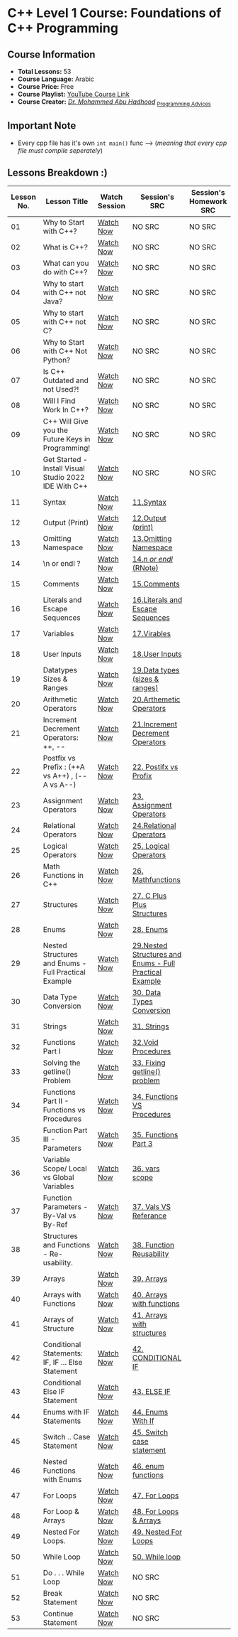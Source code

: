 # **C++ Level 1 Course: Foundations of C++ Programming**


## **Course Information**
- **Total Lessons:** 53
- **Course Language:** Arabic
- **Course Price:** Free
- **Course Playlist:** [YouTube Course Link](https://www.youtube.com/playlist?list=PL3X--QIIK-OFIRbOHbOXbcfSAvw198lUy)
- **Course Creator:** *[Dr. Mohammed Abu Hadhood](https://jo.linkedin.com/in/abuhadhoud)* <sub>[Programming Advices](https://www.ProgrammingAdvices.com)</sub>
## **Important Note**
- Every cpp file has it's own `int main()` func --> (*meaning that every cpp file must compile seperately*)


## **Lessons Breakdown :)**

| **Lesson No.** | **Lesson Title** | **Watch Session** | **Session's SRC** | **Session's Homework SRC** |
|--------------|----------------------------|----------------------------|---------|------------|
| 01 | Why to Start with C++? | [Watch Now](https://youtube.com/watch?v=4VepZmDa8Ic) | NO SRC | NO SRC |
| 02 | What is C++? | [Watch Now](https://youtube.com/watch?v=wr8A8i8vlBQ) | NO SRC | NO SRC |
| 03 | What can you do with C++? | [Watch Now](https://youtube.com/watch?v=ZczjYLPTrpc) |NO SRC | NO SRC |
| 04 | Why to start with C++ not Java? | [Watch Now](https://youtube.com/watch?v=7T4WXJa2bxM) | NO SRC | NO SRC |
| 05 | Why to start with C++ not C? | [Watch Now](https://youtube.com/watch?v=eP5F7dzZ2lg) |NO SRC | NO SRC |
| 06 | Why to Start with C++ Not Python? | [Watch Now](https://youtube.com/watch?v=VGs5VDWWb3Q) |NO SRC | NO SRC |
| 07 | Is C++ Outdated and not Used?! | [Watch Now](https://youtube.com/watch?v=811NJSnQvng) |	 NO SRC | NO SRC |
| 08 | Will I Find Work In C++? | [Watch Now](https://youtube.com/watch?v=NQyAzxp6bzs) |		 NO SRC | NO SRC |
| 09 | C++ Will Give you the Future Keys in Programming! | [Watch Now](https://youtube.com/watch?v=on7z9pg5Mbg) | NO SRC | NO SRC |
| 10 | Get Started - Install Visual Studio 2022 IDE With C++ | [Watch Now](https://youtube.com/watch?v=oG62eWTIAdc) | NO SRC | NO SRC |
| 11 | Syntax | [Watch Now](https://youtube.com/watch?v=pGWsxn1_oDw) | [11.Syntax](https://github.com/xDomty/RoadToDesktop/tree/main/3.%20C%2B%2B%20LEVEL%201%20(FUNCTIONAL%20PROGRAMMING)/Lessons%26notes/11.Syntax)
| 12 | Output (Print) | [Watch Now](https://youtube.com/watch?v=NZETIeuns-w) | [12.Output (print)](https://github.com/xDomty/RoadToDesktop/tree/main/3.%20C%2B%2B%20LEVEL%201%20(FUNCTIONAL%20PROGRAMMING)/Lessons%26notes/12.Output%20(print))
| 13 | Omitting Namespace | [Watch Now](https://youtube.com/watch?v=BBdQe1LzXZQ) | [13.Omitting Namespace](https://github.com/xDomty/RoadToDesktop/tree/main/3.%20C%2B%2B%20LEVEL%201%20(FUNCTIONAL%20PROGRAMMING)/Lessons%26notes/13.Omitting%20Namespace)
| 14 | \n or endl ? | [Watch Now](https://youtube.com/watch?v=_hLyxy_1Wb4) | [14._n or endl_ (RNote)](https://github.com/xDomty/RoadToDesktop/tree/main/3.%20C%2B%2B%20LEVEL%201%20(FUNCTIONAL%20PROGRAMMING)/Lessons%26notes/14.%20_n%20or%20endl_%20(RNote))
| 15 | Comments | [Watch Now](https://youtube.com/watch?v=0FesFaUCUuA) | [15.Comments](https://github.com/xDomty/RoadToDesktop/tree/main/3.%20C%2B%2B%20LEVEL%201%20(FUNCTIONAL%20PROGRAMMING)/Lessons%26notes/15.Comments)
| 16 | Literals and Escape Sequences | [Watch Now](https://youtube.com/watch?v=HNyFT9-glnk) | [16.Literals and Escape Sequences](https://github.com/xDomty/RoadToDesktop/tree/main/3.%20C%2B%2B%20LEVEL%201%20(FUNCTIONAL%20PROGRAMMING)/Lessons%26notes/16.Literals%20and%20Escape%20Sequences)
| 17 | Variables | [Watch Now](https://youtube.com/watch?v=P97SYFJfbCc) | [17.Virables](https://github.com/xDomty/RoadToDesktop/tree/main/3.%20C%2B%2B%20LEVEL%201%20(FUNCTIONAL%20PROGRAMMING)/Lessons%26notes/17.Virables)
| 18 | User Inputs | [Watch Now](https://youtube.com/watch?v=hCQogJSWXbY) | [18.User Inputs](https://github.com/xDomty/RoadToDesktop/tree/main/3.%20C%2B%2B%20LEVEL%201%20(FUNCTIONAL%20PROGRAMMING)/Lessons%26notes/18.User%20Inputs)
| 19 | Datatypes Sizes & Ranges | [Watch Now](https://youtube.com/watch?v=90Mlgpr4L4c) | [19.Data types (sizes & ranges)](https://github.com/xDomty/RoadToDesktop/tree/main/3.%20C%2B%2B%20LEVEL%201%20(FUNCTIONAL%20PROGRAMMING)/Lessons%26notes/19.Data%20types%20(sizes%20%26%20ranges))
| 20 | Arithmetic Operators | [Watch Now](https://youtube.com/watch?v=QQpYEMucN5k) | [20.Arthemetic Operators](https://github.com/xDomty/RoadToDesktop/tree/main/3.%20C%2B%2B%20LEVEL%201%20(FUNCTIONAL%20PROGRAMMING)/Lessons%26notes/20.Arthemetic%20Operators)
| 21 | Increment Decrement Operators: ++, -- | [Watch Now](https://youtube.com/watch?v=Hh_nyCKRY3k) | [21.Increment Decrement Operators](https://github.com/xDomty/RoadToDesktop/tree/main/3.%20C%2B%2B%20LEVEL%201%20(FUNCTIONAL%20PROGRAMMING)/Lessons%26notes/21.Increment%20Decrement%20Operators)
| 22 | Postfix vs Prefix : (++A vs A++)  , (--A vs A--) | [Watch Now](https://youtube.com/watch?v=yW2wdi0fMFE) | [22. Postifx vs Profix](https://github.com/xDomty/RoadToDesktop/tree/main/3.%20C%2B%2B%20LEVEL%201%20(FUNCTIONAL%20PROGRAMMING)/Lessons%26notes/22.%20Postfix%20vs%20Prefix)
| 23 | Assignment Operators | [Watch Now](https://youtube.com/watch?v=GnMQrBqK6nw) | [23. Assignment Operators](https://github.com/xDomty/RoadToDesktop/tree/main/3.%20C%2B%2B%20LEVEL%201%20(FUNCTIONAL%20PROGRAMMING)/Lessons%26notes/23.%20Assignment%20Operators)
| 24 | Relational Operators | [Watch Now](https://youtube.com/watch?v=QhtwPGX8jRM) | [24.Relational Operators](https://github.com/xDomty/RoadToDesktop/tree/main/3.%20C%2B%2B%20LEVEL%201%20(FUNCTIONAL%20PROGRAMMING)/Lessons%26notes/24.Relational%20Operators)
| 25 | Logical Operators | [Watch Now](https://youtube.com/watch?v=_yjaNl9Chdk) | [25. Logical Operators](https://github.com/xDomty/RoadToDesktop/tree/main/3.%20C%2B%2B%20LEVEL%201%20(FUNCTIONAL%20PROGRAMMING)/Lessons%26notes/25.%20Logical%20Operators)
| 26 | Math Functions in C++ | [Watch Now](https://youtube.com/watch?v=GCo-7JTTtpw) | [26. Mathfunctions](https://github.com/xDomty/RoadToDesktop/tree/main/3.%20C%2B%2B%20LEVEL%201%20(FUNCTIONAL%20PROGRAMMING)/Lessons%26notes/26.%20Math%20functions)
| 27 | Structures | [Watch Now](https://youtube.com/watch?v=exbALct0ZFA) | [27. C Plus Plus Structures](https://github.com/xDomty/RoadToDesktop/tree/main/3.%20C%2B%2B%20LEVEL%201%20(FUNCTIONAL%20PROGRAMMING)/Lessons%26notes/27.%20C%20Plus%20Plus%20Structures)
| 28 | Enums | [Watch Now](https://youtube.com/watch?v=a7_k9cBfz8I) | [28. Enums](https://github.com/xDomty/RoadToDesktop/tree/main/3.%20C%2B%2B%20LEVEL%201%20(FUNCTIONAL%20PROGRAMMING)/Lessons%26notes/28.%20Enums)
| 29 | Nested Structures and Enums - Full Practical Example | [Watch Now](https://youtube.com/watch?v=LV2zF4CG-WA) | [29.Nested Structures and Enums - Full Practical Example](https://github.com/xDomty/RoadToDesktop/tree/main/3.%20C%2B%2B%20LEVEL%201%20(FUNCTIONAL%20PROGRAMMING)/Lessons%26notes/29.Nested%20Structures%20and%20Enums%20-%20Full%20Practical%20Example)
| 30 | Data Type Conversion | [Watch Now](https://youtube.com/watch?v=ErJd-vX1ytc) | [30. Data Types Conversion](https://github.com/xDomty/RoadToDesktop/tree/main/3.%20C%2B%2B%20LEVEL%201%20(FUNCTIONAL%20PROGRAMMING)/Lessons%26notes/30.%20Data%20Types%20Conversion)
| 31 | Strings | [Watch Now](https://youtube.com/watch?v=NzB-s4TxWss) | [31. Strings](https://github.com/xDomty/RoadToDesktop/tree/main/3.%20C%2B%2B%20LEVEL%201%20(FUNCTIONAL%20PROGRAMMING)/Lessons%26notes/31.%20Strings)
| 32 | Functions Part I | [Watch Now](https://youtube.com/watch?v=LdANP4iuQxQ) | [32.Void Procedures](https://github.com/xDomty/RoadToDesktop/tree/main/3.%20C%2B%2B%20LEVEL%201%20(FUNCTIONAL%20PROGRAMMING)/Lessons%26notes/32.Void%20Functions)
| 33 | Solving the getline() Problem | [Watch Now](https://youtube.com/watch?v=kGcRQfr6DMc) | [33. Fixing getline() problem](https://github.com/xDomty/RoadToDesktop/tree/main/3.%20C%2B%2B%20LEVEL%201%20(FUNCTIONAL%20PROGRAMMING)/Lessons%26notes/33.%20Fixing%20getline()%20problem)
| 34 | Functions Part II - Functions vs Procedures | [Watch Now](https://youtube.com/watch?v=zoC1pQq87dc) | [34. Functions VS Procedures](https://github.com/xDomty/RoadToDesktop/tree/main/3.%20C%2B%2B%20LEVEL%201%20(FUNCTIONAL%20PROGRAMMING)/Lessons%26notes/34.%20Functions%20VS%20Procedures)
| 35 | Function Part III - Parameters | [Watch Now](https://youtube.com/watch?v=g6eNyuGurd8) | [35. Functions Part 3](https://github.com/xDomty/RoadToDesktop/tree/main/3.%20C%2B%2B%20LEVEL%201%20(FUNCTIONAL%20PROGRAMMING)/Lessons%26notes/35.%20Functions%20Part%203)
| 36 | Variable Scope/ Local vs Global Variables | [Watch Now](https://youtube.com/watch?v=bNpiEh4Zi38) | [36. vars scope](https://github.com/xDomty/RoadToDesktop/tree/main/3.%20C%2B%2B%20LEVEL%201%20(FUNCTIONAL%20PROGRAMMING)/Lessons%26notes/36%20.%20vars%20scope)
| 37 | Function Parameters - By-Val vs By-Ref | [Watch Now](https://youtube.com/watch?v=7Ne5sZiI5Jw) | [37. Vals VS Referance](https://github.com/xDomty/RoadToDesktop/tree/main/3.%20C%2B%2B%20LEVEL%201%20(FUNCTIONAL%20PROGRAMMING)/Lessons%26notes/37.%20Vals%20VS%20Referance)
| 38 | Structures and Functions - Re-usability. | [Watch Now](https://youtube.com/watch?v=eBDwY1gvOPU) | [38. Function Reusability](https://github.com/xDomty/RoadToDesktop/tree/main/3.%20C%2B%2B%20LEVEL%201%20(FUNCTIONAL%20PROGRAMMING)/Lessons%26notes/38.%20Function%20Reusability)
| 39 | Arrays | [Watch Now](https://youtube.com/watch?v=d2AYhM6LB1o) | [39. Arrays](https://github.com/xDomty/RoadToDesktop/tree/main/3.%20C%2B%2B%20LEVEL%201%20(FUNCTIONAL%20PROGRAMMING)/Lessons%26notes/39.%20Arrays)
| 40 | Arrays with Functions | [Watch Now](https://youtube.com/watch?v=sUXVVP6Hfk0) | [40. Arrays with functions](https://github.com/xDomty/RoadToDesktop/tree/main/3.%20C%2B%2B%20LEVEL%201%20(FUNCTIONAL%20PROGRAMMING)/Lessons%26notes/40.%20Arrays%20with%20functions)
| 41 | Arrays of Structure | [Watch Now](https://youtube.com/watch?v=fKrO5FiMLxw) | [41. Arrays with structures](https://github.com/xDomty/RoadToDesktop/tree/main/3.%20C%2B%2B%20LEVEL%201%20(FUNCTIONAL%20PROGRAMMING)/Lessons%26notes/41.%20Arrays%20with%20structures)
| 42 | Conditional Statements:  IF, IF ... Else Statement | [Watch Now](https://youtube.com/watch?v=3ehONJD7r3g) | [42. CONDITIONAL IF](https://github.com/xDomty/RoadToDesktop/tree/main/3.%20C%2B%2B%20LEVEL%201%20(FUNCTIONAL%20PROGRAMMING)/Lessons%26notes/42.%20CONDITIONAL%20IF)
| 43 | Conditional Else IF Statement | [Watch Now](https://youtube.com/watch?v=phE5e9kFs34) | [43. ELSE IF](https://github.com/xDomty/RoadToDesktop/tree/main/3.%20C%2B%2B%20LEVEL%201%20(FUNCTIONAL%20PROGRAMMING)/Lessons%26notes/43.%20ELSE%20IF)
| 44 | Enums with IF Statements | [Watch Now](https://youtube.com/watch?v=QaTbIwTByo4) | [44. Enums With If](https://github.com/xDomty/RoadToDesktop/tree/main/3.%20C%2B%2B%20LEVEL%201%20(FUNCTIONAL%20PROGRAMMING)/Lessons%26notes/44.%20Enums%20With%20If)
| 45 | Switch .. Case Statement | [Watch Now](https://youtube.com/watch?v=9z0yfqcxh8w) | [45. Switch case statement](https://github.com/xDomty/RoadToDesktop/tree/main/3.%20C%2B%2B%20LEVEL%201%20(FUNCTIONAL%20PROGRAMMING)/Lessons%26notes/45.%20Switch%20case%20statement)
| 46 | Nested Functions with Enums | [Watch Now](https://youtube.com/watch?v=6N5y9ndDLOs) | [46. enum functions](https://github.com/xDomty/RoadToDesktop/tree/main/3.%20C%2B%2B%20LEVEL%201%20(FUNCTIONAL%20PROGRAMMING)/Lessons%26notes/46.%20enum%20functions)
| 47 | For Loops | [Watch Now](https://youtube.com/watch?v=xr4NQADNbQc) | [47. For Loops](https://github.com/xDomty/RoadToDesktop/tree/main/3.%20C%2B%2B%20LEVEL%201%20(FUNCTIONAL%20PROGRAMMING)/Lessons%26notes/47.%20For%20Loops)
| 48 | For Loop & Arrays | [Watch Now](https://youtube.com/watch?v=Sq1hLzNdyeQ) | [48. For Loops & Arrays](https://github.com/xDomty/RoadToDesktop/tree/main/3.%20C%2B%2B%20LEVEL%201%20(FUNCTIONAL%20PROGRAMMING)/Lessons%26notes/48.%20For%20Loops%20%26%20Arrays)
| 49 | Nested  For Loops. | [Watch Now](https://youtube.com/watch?v=if9Iq4WTkVU) | [49. Nested For Loops](https://github.com/xDomty/RoadToDesktop/tree/main/3.%20C%2B%2B%20LEVEL%201%20(FUNCTIONAL%20PROGRAMMING)/Lessons%26notes/49.%20Nested%20For%20Loops)
| 50 | While Loop | [Watch Now](https://youtube.com/watch?v=nUAUg5XIFuI) | [50. While loop](https://github.com/xDomty/RoadToDesktop/tree/main/3.%20C%2B%2B%20LEVEL%201%20(FUNCTIONAL%20PROGRAMMING)/Lessons%26notes/50.%20While%20loop)
| 51 | Do . . .  While Loop | [Watch Now](https://youtube.com/watch?v=ZpnZs8uRTgI) | NO SRC
| 52 | Break Statement | [Watch Now](https://youtube.com/watch?v=YBGdc9HrSyo) | NO SRC
| 53 | Continue Statement | [Watch Now](https://youtube.com/watch?v=hmgK6YNrZE4) | NO SRC
